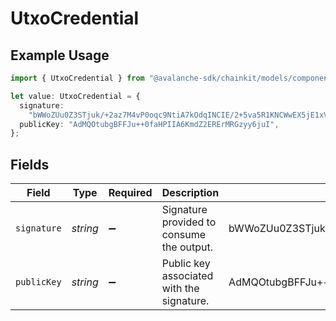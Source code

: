 # UtxoCredential

## Example Usage

```typescript
import { UtxoCredential } from "@avalanche-sdk/chainkit/models/components";

let value: UtxoCredential = {
  signature:
    "bWWoZUu0Z3STjuk/+2az7M4vP0oqc9NtiA7kOdqINCIE/2+5va5R1KNCWwEX5jE1xVHLvAxU2LHTN5gK8m84HwA",
  publicKey: "AdMQOtubgBFFJu++0faHPIIA6KmdZ2ERErMRGzyy6juI",
};
```

## Fields

| Field                                                                                   | Type                                                                                    | Required                                                                                | Description                                                                             | Example                                                                                 |
| --------------------------------------------------------------------------------------- | --------------------------------------------------------------------------------------- | --------------------------------------------------------------------------------------- | --------------------------------------------------------------------------------------- | --------------------------------------------------------------------------------------- |
| `signature`                                                                             | *string*                                                                                | :heavy_minus_sign:                                                                      | Signature provided to consume the output.                                               | bWWoZUu0Z3STjuk/+2az7M4vP0oqc9NtiA7kOdqINCIE/2+5va5R1KNCWwEX5jE1xVHLvAxU2LHTN5gK8m84HwA |
| `publicKey`                                                                             | *string*                                                                                | :heavy_minus_sign:                                                                      | Public key associated with the signature.                                               | AdMQOtubgBFFJu++0faHPIIA6KmdZ2ERErMRGzyy6juI                                            |